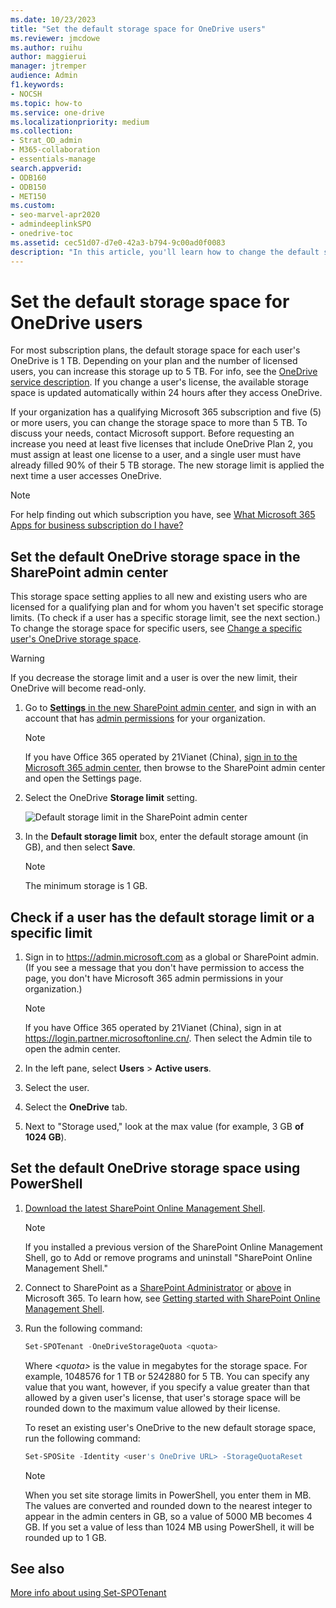```yaml
---
ms.date: 10/23/2023
title: "Set the default storage space for OneDrive users"
ms.reviewer: jmcdowe
ms.author: ruihu
author: maggierui
manager: jtremper
audience: Admin
f1.keywords:
- NOCSH
ms.topic: how-to
ms.service: one-drive
ms.localizationpriority: medium
ms.collection: 
- Strat_OD_admin
- M365-collaboration
- essentials-manage
search.appverid:
- ODB160
- ODB150
- MET150
ms.custom:
- seo-marvel-apr2020
- admindeeplinkSPO
- onedrive-toc
ms.assetid: cec51d07-d7e0-42a3-b794-9c00ad0f0083
description: "In this article, you'll learn how to change the default storage space for OneDrive users."
---
```


# Set the default storage space for OneDrive users

For most subscription plans, the default storage space for each user's OneDrive is 1 TB. Depending on your plan and the number of licensed users, you can increase this storage up to 5 TB. For info, see the [OneDrive service description](/office365/servicedescriptions/onedrive-for-business-service-description). If you change a user's license, the available storage space is updated automatically within 24 hours after they access OneDrive.
  
If your organization has a qualifying Microsoft 365 subscription and five (5) or more users, you can change the storage space to more than 5 TB. To discuss your needs, contact Microsoft support. Before requesting an increase you need at least five licenses that include OneDrive Plan 2, you must assign at least one license to a user, and a single user must have already filled 90% of their 5 TB storage. The new storage limit is applied the next time a user accesses OneDrive.
  
> [!NOTE]
> For help finding out which subscription you have, see [What Microsoft 365 Apps for business subscription do I have?](/office365/admin/admin-overview/what-subscription-do-i-have)

## Set the default OneDrive storage space in the SharePoint admin center
This storage space setting applies to all new and existing users who are licensed for a qualifying plan and for whom you haven't set specific storage limits. (To check if a user has a specific storage limit, see the next section.) To change the storage space for specific users, see [Change a specific user's OneDrive storage space](change-user-storage.md).

> [!WARNING]
> If you decrease the storage limit and a user is over the new limit, their OneDrive will become read-only.

1. Go to <a href="https://go.microsoft.com/fwlink/?linkid=2185072" target="_blank">**Settings** in the new SharePoint admin center</a>, and sign in with an account that has [admin permissions](/sharepoint/sharepoint-admin-role) for your organization.
 
   > [!NOTE]
   > If you have Office 365 operated by 21Vianet (China), [sign in to the Microsoft 365 admin center](https://go.microsoft.com/fwlink/p/?linkid=850627), then browse to the SharePoint admin center and open the Settings page.

2. Select the OneDrive **Storage limit** setting.

    ![Default storage limit in the SharePoint admin center](media/storage-limit.png)
  
3. In the **Default storage limit** box, enter the default storage amount (in GB), and then select **Save**.

   > [!NOTE]
   > The minimum storage is 1 GB.

  
## Check if a user has the default storage limit or a specific limit

1. Sign in to https://admin.microsoft.com as a global or SharePoint admin. (If you see a message that you don't have permission to access the page, you don't have Microsoft 365 admin permissions in your organization.)
    
    > [!NOTE]
    > If you have Office 365 operated by 21Vianet (China), sign in at https://login.partner.microsoftonline.cn/. Then select the Admin tile to open the admin center.
    
2. In the left pane, select **Users** \> **Active users**.

3. Select the user.

4. Select the **OneDrive** tab.

5. Next to "Storage used," look at the max value (for example, 3 GB **of 1024 GB**).
    
    
## Set the default OneDrive storage space using PowerShell

1. [Download the latest SharePoint Online Management Shell](https://go.microsoft.com/fwlink/p/?LinkId=255251).

    > [!NOTE]
    > If you installed a previous version of the SharePoint Online Management Shell, go to Add or remove programs and uninstall "SharePoint Online Management Shell." 

2. Connect to SharePoint as a [SharePoint Administrator](/sharepoint/sharepoint-admin-role) or [above](/microsoft-365/admin/add-users/about-admin-roles) in Microsoft 365. To learn how, see [Getting started with SharePoint Online Management Shell](/powershell/sharepoint/sharepoint-online/connect-sharepoint-online).
    
3. Run the following command:
    
      ```PowerShell
      Set-SPOTenant -OneDriveStorageQuota <quota>
      ```

     Where  _\<quota\>_ is the value in megabytes for the storage space. For example, 1048576 for 1 TB or 5242880 for 5 TB. You can specify any value that you want, however, if you specify a value greater than that allowed by a given user's license, that user's storage space will be rounded down to the maximum value allowed by their license. 
    
    To reset an existing user's OneDrive to the new default storage space, run the following command:
    
      ```PowerShell
      Set-SPOSite -Identity <user's OneDrive URL> -StorageQuotaReset
      ```
   
    > [!NOTE]
    > When you set site storage limits in PowerShell, you enter them in MB. The values are converted and rounded down to the nearest integer to appear in the admin centers in GB, so a value of 5000 MB becomes 4 GB. If you set a value of less than 1024 MB using PowerShell, it will be rounded up to 1 GB.

## See also

[More info about using Set-SPOTenant](/powershell/module/sharepoint-online/set-spotenant)

